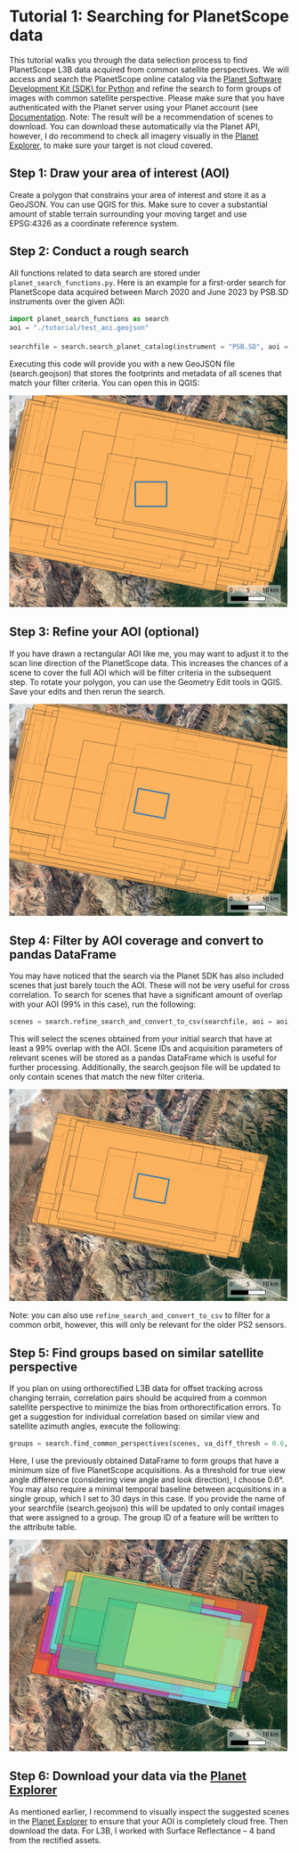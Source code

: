# Tutorial 1: Searching for PlanetScope data

This tutorial walks you through the data selection process to find PlanetScope L3B data acquired from common satellite perspectives. We will access and search the PlanetScope online catalog via the [Planet Software Development Kit (SDK) for Python](https://github.com/planetlabs/planet-client-python) and refine the search to form groups of images with common satellite perspective. Please make sure that you have authenticated with the Planet server using your Planet account (see [Documentation](https://planet-sdk-for-python-v2.readthedocs.io/en/latest/get-started/quick-start-guide/#step-4-sign-on-to-your-account). Note: The result will be a recommendation of scenes to download. You can download these automatically via the Planet API, however, I do recommend to check all imagery visually in the [Planet Explorer](https://www.planet.com/explorer/), to make sure your target is not cloud covered.

## Step 1: Draw your area of interest (AOI)
Create a polygon that constrains your area of interest and store it as a GeoJSON. You can use QGIS for this. Make sure to cover a substantial amount of stable terrain surrounding your moving target and use EPSG:4326 as a coordinate reference system.  

## Step 2: Conduct a rough search
All functions related to data search are stored under `planet_search_functions.py`. Here is an example for a first-order search for PlanetScope data acquired between March 2020 and June 2023 by PSB.SD instruments over the given AOI:
``` python
import planet_search_functions as search
aoi = "./tutorial/test_aoi.geojson"

searchfile = search.search_planet_catalog(instrument = "PSB.SD", aoi = aoi, cloud_cover_max=0.1, date_start = "2020-03-01", date_stop = "2023-06-30")
```
Executing this code will provide you with a new GeoJSON file (search.geojson) that stores the footprints and metadata of all scenes that match your filter criteria. You can open this in QGIS:

<img src='./figures/search1.jpeg' width='500'>

## Step 3: Refine your AOI (optional)
If you have drawn a rectangular AOI like me, you may want to adjust it to the scan line direction of the PlanetScope data. This increases the chances of a scene to cover the full AOI which will be filter criteria in the subsequent step. To rotate your polygon, you can use the Geometry Edit tools in QGIS. Save your edits and then rerun the search.

<img src='./figures/search2.jpeg' width='500'>

## Step 4: Filter by AOI coverage and convert to pandas DataFrame

You may have noticed that the search via the Planet SDK has also included scenes that just barely touch the AOI. These will not be very useful for cross correlation. To search for scenes that have a significant amount of overlap with your AOI (99% in this case), run the following:

``` python
scenes = search.refine_search_and_convert_to_csv(searchfile, aoi = aoi, min_overlap = 99)
```

This will select the scenes obtained from your initial search that have at least a 99% overlap with the AOI. Scene IDs and acquisition parameters of relevant scenes will be stored as a pandas DataFrame which is useful for further processing. Additionally, the search.geojson file will be updated to only contain scenes that match the new filter criteria. 

<img src='./figures/search3.jpeg' width='500'>

Note: you can also use `refine_search_and_convert_to_csv` to filter for a common orbit, however, this will only be relevant for the older PS2 sensors.  

## Step 5: Find groups based on similar satellite perspective

If you plan on using orthorectified L3B data for offset tracking across changing terrain, correlation pairs should be acquired from a common satellite perspective to minimize the bias from orthorectification errors. To get a suggestion for individual correlation based on similar view and satellite azimuth angles, execute the following: 

``` python
groups = search.find_common_perspectives(scenes, va_diff_thresh = 0.6, min_group_size = 5, min_dt = 30, searchfile = searchfile)
```

Here, I use the previously obtained DataFrame to form groups that have a minimum size of five PlanetScope acquisitions. As a threshold for true view angle difference (considering view angle and look direction), I choose 0.6°. You may also require a minimal temporal baseline between acquisitions in a single group, which I set to 30 days in this case. If you provide the name of your searchfile (search.geojson) this will be updated to only contail images that were assigned to a group. The group ID of a feature will be written to the attribute table. 

<img src='./figures/search4.jpeg' width='500'>

## Step 6: Download your data via the [Planet Explorer](https://www.planet.com/explorer/)

As mentioned earlier, I recommend to visually inspect the suggested scenes in the [Planet Explorer](https://www.planet.com/explorer/) to ensure that your AOI is completely cloud free. Then download the data. For L3B, I worked with Surface Reflectance – 4 band from the rectified assets. 

